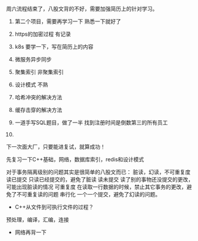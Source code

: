周六流程结束了，八股文背的不好，需要加强简历上的针对学习。

1. 第二个项目，需要再学习一下 熟悉一下就好了

2. https的加密过程 有记录

3. k8s 要学一下，写在简历上的内容 

4. 微服务异步同步

5. 聚集索引 非聚集索引

6. 设计模式 不熟

7. 哈希冲突的解决方法

8. 缓存击穿的解决方法

9. 一道手写SQL题目，做了一半
找到注册时间是倒数第三的所有员工

10. 

下一次面大厂，只要能进复试，就算成功！

先复习一下C++基础，网络，数据库索引，redis和设计模式



对于事务隔离级别的问题其实是很简单的八股文而已：
脏读，幻读，不可重复度
读已提交 只读已经提交的，避免了脏读
读未提交 读了别的事物还没提交的更改，可能出现脏读的情况
可重复度 在读取一行数据的时候，禁止其它事务的更改，避免了不可重复读的问题
串行化 一个一个提交，避免了幻读的问题。


- C++从文件到可执行文件的过程？

预处理，编译，汇编，连接

- 网络再背一下


